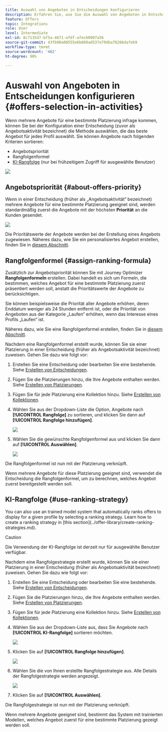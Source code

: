 ```yaml
---
title: Auswahl von Angeboten in Entscheidungen konfigurieren
description: Erfahren Sie, wie Sie die Auswahl von Angeboten in Entscheidungen verwalten.
feature: Offers
topic: Integrations
role: User
level: Intermediate
exl-id: 8c7135d7-bf5a-4671-afdf-afec60907a56
source-git-commit: 43fb98a08555e6b889ad537e79dba78286dafeb9
workflow-type: tm+mt
source-wordcount: '462'
ht-degree: 98%

---
```


# Auswahl von Angeboten in Entscheidungen konfigurieren {#offers-selection-in-activities}

Wenn mehrere Angebote für eine bestimmte Platzierung infrage kommen, können Sie bei der Konfiguration einer Entscheidung (zuvor als Angebotsaktivität bezeichnet) die Methode auswählen, die das beste Angebot für jedes Profil auswählt. Sie können Angebote nach folgenden Kriterien sortieren:
* Angebotspriorität
* Rangfolgenformel
* [KI-Rangfolge](#use-ranking-strategy)  (nur bei frühzeitigem Zugriff für ausgewählte Benutzer)

![](../../assets/offer-rank-by.png)

## Angebotspriorität {#about-offers-priority}

Wenn in einer Entscheidung (früher als „Angebotsaktivität“ bezeichnet) mehrere Angebote für eine bestimmte Platzierung geeignet sind, werden standardmäßig zuerst die Angebote mit der höchsten **Priorität** an die Kunden gesendet.

![](../../assets/offer-priority.png)

Die Prioritätswerte der Angebote werden bei der Erstellung eines Angebots zugewiesen. Näheres dazu, wie Sie ein personalisiertes Angebot erstellen, finden Sie in [diesem Abschnitt](../offer-library/creating-personalized-offers.md).

## Rangfolgenformel {#assign-ranking-formula}

Zusätzlich zur Angebotspriorität können Sie mit Journey Optimizer **Rangfolgenformeln** erstellen. Dabei handelt es sich um Formeln, die bestimmen, welches Angebot für eine bestimmte Platzierung zuerst präsentiert werden soll, anstatt die Prioritätswerte der Angebote zu berücksichtigen.

Sie können beispielsweise die Priorität aller Angebote erhöhen, deren Enddatum weniger als 24 Stunden entfernt ist, oder die Priorität von Angeboten aus der Kategorie „Laufen“ erhöhen, wenn das Interesse eines Profils „Laufen“ ist.

Näheres dazu, wie Sie eine Rangfolgenformel erstellen, finden Sie in [diesem Abschnitt](../offer-library/create-ranking-formulas.md).

Nachdem eine Rangfolgenformel erstellt wurde, können Sie sie einer Platzierung in einer Entscheidung (früher als Angebotsaktivität bezeichnet) zuweisen. Gehen Sie dazu wie folgt vor:

1. Erstellen Sie eine Entscheidung oder bearbeiten Sie eine bestehende. Siehe [Erstellen von Entscheidungen](../offer-activities/create-offer-activities.md).

1. Fügen Sie die Platzierungen hinzu, die Ihre Angebote enthalten werden. Siehe [Erstellen von Platzierungen](../offer-library/creating-placements.md).

1. Fügen Sie für jede Platzierung eine Kollektion hinzu. Siehe [Erstellen von Kollektionen](../offer-library/creating-collections.md).

1. Wählen Sie aus der Dropdown-Liste die Option, Angebote nach **[!UICONTROL Rangfolge]** zu sortieren, und klicken Sie dann auf **[!UICONTROL Rangfolge hinzufügen]**.

   ![](../../assets/offer-activity-ranking.png)

1. Wählen Sie die gewünschte Rangfolgenformel aus und klicken Sie dann auf **[!UICONTROL Auswählen]**.

   ![](../../assets/ranking-selection.png)

Die Rangfolgenformel ist nun mit der Platzierung verknüpft.

Wenn mehrere Angebote für diese Platzierung geeignet sind, verwendet die Entscheidung die Rangfolgenformel, um zu berechnen, welches Angebot zuerst bereitgestellt werden soll.

## KI-Rangfolge {#use-ranking-strategy}

<!--If you are an [Adobe Experience Platform](https://experienceleague.adobe.com/docs/experience-platform/landing/home.html){target="_blank"} user leveraging the **Offer Decisioning** application service,-->You can also use an trained model system that automatically ranks offers to display for a given profile by selecting a ranking strategy. Learn how to create a ranking strategy in [this section](../offer-library/create-ranking-strategies.md).

>[!CAUTION]
>
>Die Verwendung der KI-Rangfolge ist derzeit nur für ausgewählte Benutzer verfügbar.

Nachdem eine Rangfolgestrategie erstellt wurde, können Sie sie einer Platzierung in einer Entscheidung (früher als Angebotsaktivität bezeichnet) zuweisen. Gehen Sie dazu wie folgt vor:

1. Erstellen Sie eine Entscheidung oder bearbeiten Sie eine bestehende. Siehe [Erstellen von Entscheidungen](../offer-activities/create-offer-activities.md).

1. Fügen Sie die Platzierungen hinzu, die Ihre Angebote enthalten werden. Siehe [Erstellen von Platzierungen](../offer-library/creating-placements.md).

1. Fügen Sie für jede Platzierung eine Kollektion hinzu. Siehe [Erstellen von Kollektionen](../offer-library/creating-collections.md).

1. Wählen Sie aus der Dropdown-Liste aus, dass Sie Angebote nach **[!UICONTROL KI-Rangfolge]** sortieren möchten.

   ![](../../assets/ranking-selection-ai-ranking.png)

1. Klicken Sie auf **[!UICONTROL Rangfolge hinzufügen]**.

   ![](../../assets/ranking-selection-ai-ranking-add.png)

1. Wählen Sie die von Ihnen erstellte Rangfolgestrategie aus. Alle Details der Rangfolgestrategie werden angezeigt.

   ![](../../assets/ranking-selection-ai-ranking-selected.png)

1. Klicken Sie auf **[!UICONTROL Auswählen]**.

Die Rangfolgestrategie ist nun mit der Platzierung verknüpft.

Wenn mehrere Angebote geeignet sind, bestimmt das System mit trainierten Modellen, welches Angebot zuerst für eine bestimmte Platzierung gezeigt werden soll.

<!--Result? Describe the impact for the user, i.e. what's the effect of selecting this ranking strategy for this collection/placement.-->

<!--Click **[!UICONTROL Next]** to confirm and save your decision.-->
